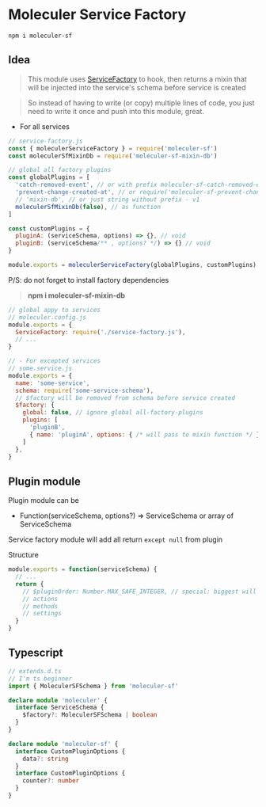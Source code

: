 # Moleculer Service Factory

    npm i moleculer-sf

## Idea

> This module uses [ServiceFactory](https://moleculer.services/docs/0.14/configuration.html#Broker-options) to hook, then returns a mixin that will be injected into the service's schema before service is created

> So instead of having to write (or copy) multiple lines of code, you just need to write it once and push into this module, great.

- For all services
```js
// service-factory.js
const { moleculerServiceFactory } = require('moleculer-sf')
const moleculerSfMixinDb = require('moleculer-sf-mixin-db')

// global all factory plugins
const globalPlugins = [
  'catch-removed-event', // or with prefix moleculer-sf-catch-removed-event
  'prevent-change-created-at', // or require('moleculer-sf-prevent-change-created-at')
  // 'mixin-db', // or just string without prefix - v1
  moleculerSfMixinDb(false), // as function
]

const customPlugins = {
  pluginA: (serviceSchema, options) => {}, // void
  pluginB: (serviceSchema/** , options? */) => {} // void
}

module.exports = moleculerServiceFactory(globalPlugins, customPlugins)
```
P/S: do not forget to install factory dependencies
> **npm i moleculer-sf-mixin-db**

```js
// global appy to services
// moleculer.config.js
module.exports = {
  ServiceFactory: require('./service-factory.js'),
  // ...
}
```

```js
// - For excepted services
// some.service.js
module.exports = {
  name: 'some-service',
  schema: require('some-service-schema'),
  // $factory will be removed from schema before service created
  $factory: {
    global: false, // ignore global all-factory-plugins
    plugins: [
      'pluginB',
      { name: 'pluginA', options: { /* will pass to mixin function */ } }
    ]
  },
}
```

## Plugin module

Plugin module can be
- Function(serviceSchema, options?) => ServiceSchema or array of ServiceSchema

Service factory module will add all return `except null` from plugin

Structure
```js
module.exports = function(serviceSchema) {
  // ...
  return {
    // $pluginOrder: Number.MAX_SAFE_INTEGER, // special: biggest will be placed at end of mixins array
    // actions
    // methods
    // settings
  }
}
```

## Typescript

```typescript
// extends.d.ts
// I'm ts beginner
import { MoleculerSFSchema } from 'moleculer-sf'

declare module 'moleculer' {
  interface ServiceSchema {
    $factory?: MoleculerSFSchema | boolean
  }
}

declare module 'moleculer-sf' {
  interface CustomPluginOptions {
    data?: string
  }
  interface CustomPluginOptions {
    counter?: number
  }
}

```
